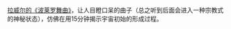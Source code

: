 [拉威尔的《波莱罗舞曲》](https://www.youtube.com/watch?v=E9PiL5icwic)，让人目瞪口呆的曲子（总之听到后面会进入一种宗教式的神秘状态），仿佛在用15分钟揭示宇宙初始的形成过程。